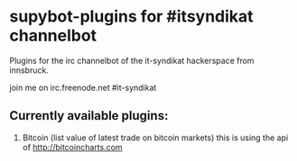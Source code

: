 supybot-plugins for #itsyndikat channelbot
==========================================

Plugins for the irc channelbot of the it-syndikat hackerspace from innsbruck.

join me on irc.freenode.net #it-syndikat

Currently available plugins:
----------------------------

1. Bitcoin (list value of latest trade on bitcoin markets)
    this is using the api of http://bitcoincharts.com


